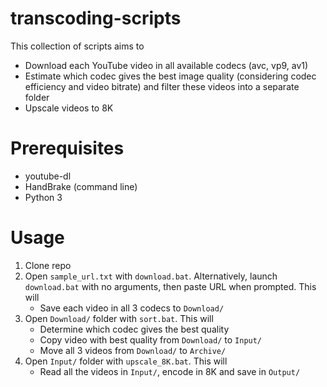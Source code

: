 # transcoding-scripts

This collection of scripts aims to
* Download each YouTube video in all available codecs (avc, vp9, av1)
* Estimate which codec gives the best image quality (considering codec efficiency and video bitrate) and filter these videos into a separate folder
* Upscale videos to 8K

# Prerequisites
* youtube-dl
* HandBrake (command line)
* Python 3

# Usage

1. Clone repo
2. Open `sample_url.txt` with `download.bat`. Alternatively, launch `download.bat` with no arguments, then paste URL when prompted. This will
    * Save each video in all 3 codecs to `Download/`
3. Open `Download/` folder with `sort.bat`. This will
    * Determine which codec gives the best quality
    * Copy video with best quality from `Download/` to `Input/`
    * Move all 3 videos from `Download/` to `Archive/`
4. Open `Input/` folder with `upscale_8K.bat`. This will
    * Read all the videos in `Input/`, encode in 8K and save in `Output/`
